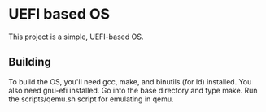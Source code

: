 # UEFI based OS
This project is a simple, UEFI-based OS.

## Building
To build the OS, you'll need gcc, make, and binutils (for ld) installed. You also need gnu-efi installed. Go into the base directory and type make. Run the scripts/qemu.sh script for emulating in qemu.
